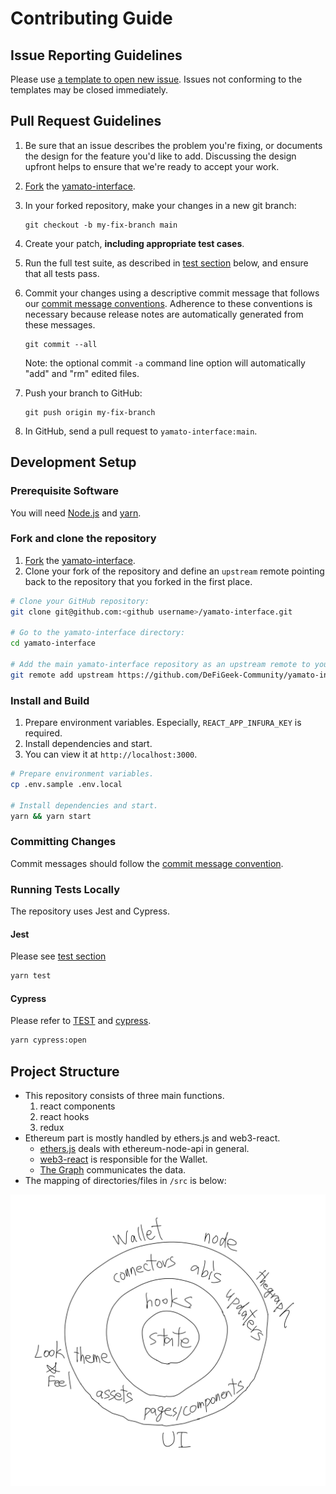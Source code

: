 # Contributing Guide

## Issue Reporting Guidelines

Please use [a template to open new issue](https://github.com/DeFiGeek-Community/yamato-interface/issues/new/choose). Issues not conforming to the templates may be closed immediately.

## Pull Request Guidelines

1. Be sure that an issue describes the problem you're fixing, or documents the design for the feature you'd like to add.
   Discussing the design upfront helps to ensure that we're ready to accept your work.

2. [Fork](https://docs.github.com/en/github/getting-started-with-github/fork-a-repo) the [yamato-interface](https://github.com/DeFiGeek-Community/yamato-interface).

3. In your forked repository, make your changes in a new git branch:

   ```shell
   git checkout -b my-fix-branch main
   ```

4. Create your patch, **including appropriate test cases**.

5. Run the full test suite, as described in [test section](##running-tests-locally) below, and ensure that all tests pass.

6. Commit your changes using a descriptive commit message that follows our [commit message conventions](#committing-changes).
   Adherence to these conventions is necessary because release notes are automatically generated from these messages.

   ```shell
   git commit --all
   ```

   Note: the optional commit `-a` command line option will automatically "add" and "rm" edited files.

7. Push your branch to GitHub:

   ```shell
   git push origin my-fix-branch
   ```

8. In GitHub, send a pull request to `yamato-interface:main`.

## Development Setup

### Prerequisite Software

You will need [Node.js](http://nodejs.org) and [yarn](https://yarnpkg.com/en/docs/install).

### Fork and clone the repository

1. [Fork](https://help.github.com/forking) the [yamato-interface](https://github.com/DeFiGeek-Community/yamato-interface).
2. Clone your fork of the repository and define an `upstream` remote pointing back to
   the repository that you forked in the first place.

```bash
# Clone your GitHub repository:
git clone git@github.com:<github username>/yamato-interface.git

# Go to the yamato-interface directory:
cd yamato-interface

# Add the main yamato-interface repository as an upstream remote to your repository:
git remote add upstream https://github.com/DeFiGeek-Community/yamato-interface.git
```

### Install and Build

1. Prepare environment variables. Especially, `REACT_APP_INFURA_KEY` is required.
2. Install dependencies and start.
3. You can view it at `http://localhost:3000`.

```bash
# Prepare environment variables.
cp .env.sample .env.local

# Install dependencies and start.
yarn && yarn start
```

### Committing Changes

Commit messages should follow the [commit message convention](https://www.conventionalcommits.org/).

### Running Tests Locally

The repository uses Jest and Cypress.

#### Jest

Please see [test section ](https://create-react-app.dev/docs/running-tests#command-line-interface)

```bash
yarn test
```

#### Cypress

Please refer to [TEST](doc/TEST.md) and [cypress](https://docs.cypress.io/guides/).

```bash
yarn cypress:open
```

## Project Structure

- This repository consists of three main functions.
  1. react components
  1. react hooks
  1. redux
- Ethereum part is mostly handled by ethers.js and web3-react.
  - [ethers.js](https://docs.ethers.io/v5/) deals with ethereum-node-api in general.
  - [web3-react](https://github.com/NoahZinsmeister/web3-react) is responsible for the Wallet.
  - [The Graph](https://thegraph.com/) communicates the data.
- The mapping of directories/files in `/src` is below:

![Top directories mapping](/doc/images/overview_architecture.png)
